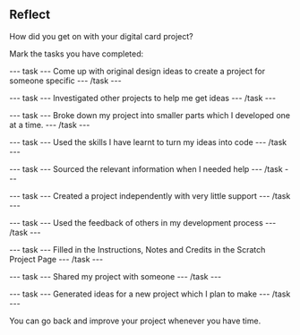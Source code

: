 ## Reflect
How did you get on with your digital card project?

Mark the tasks you have completed:

--- task ---
Come up with original design ideas to create a project for someone specific
--- /task ---

--- task ---
Investigated other projects to help me get ideas
--- /task ---

--- task ---
Broke down my project into smaller parts which I developed one at a time.
--- /task ---

--- task ---
Used  the skills I have learnt to turn my ideas into code
--- /task ---

--- task ---
Sourced the relevant information when I needed help
--- /task ---

--- task ---
Created a project independently with very little support
--- /task ---

--- task ---
Used the feedback of others in my development process
--- /task ---

--- task ---
Filled in the Instructions, Notes and Credits in the Scratch Project Page
--- /task ---

--- task ---
Shared my project with someone
--- /task ---

--- task ---
Generated ideas for a new project which I plan to make
--- /task ---

You can go back and improve your project whenever you have time.
